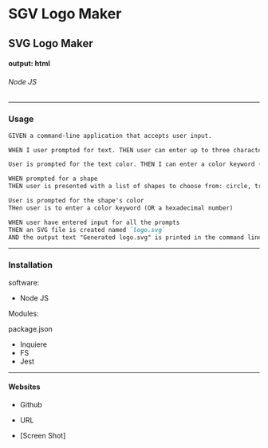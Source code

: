 # SGV Logo Maker

## SVG Logo Maker
 
#### output: html

###### Node JS

---------------------------------------------------------------------
### Usage

```md
GIVEN a command-line application that accepts user input.

WHEN I user prompted for text. THEN user can enter up to three characters.

User is prompted for the text color. THEN I can enter a color keyword (OR a hexadecimal number)

WHEN prompted for a shape
THEN user is presented with a list of shapes to choose from: circle, triangle, and square

User is prompted for the shape's color
THen user is to enter a color keyword (OR a hexadecimal number)

WHEN user have entered input for all the prompts
THEN an SVG file is created named `logo.svg`
AND the output text "Generated logo.svg" is printed in the command line.
```
---------------------------------------------------------------------

### Installation
software:
- Node JS

Modules:

package.json
- Inquiere
- FS
- Jest

---------------------------------------------------------------------


#### Websites 

- Github


- URL



- [Screen Shot]
